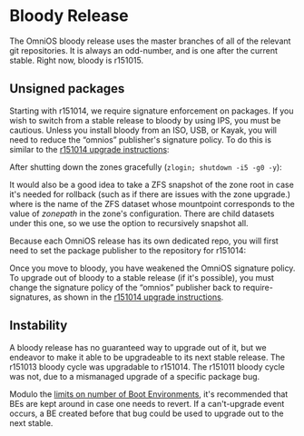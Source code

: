 Bloody Release
==============

The OmniOS bloody release uses the master branches of all of the
relevant git repositories. It is always an odd-number, and is one after
the current stable. Right now, bloody is r151015.

Unsigned packages
-----------------

Starting with r151014, we require signature enforcement on packages. If
you wish to switch from a stable release to bloody by using IPS, you
must be cautious. Unless you install bloody from an ISO, USB, or Kayak,
you will need to reduce the “omnios” publisher's signature policy. To do
this is similar to the [r151014 upgrade instructions](Upgrade_to_r151014.md):

After shutting down the zones gracefully (`zlogin; shutdown -i5 -g0 -y`):

It would also be a good idea to take a ZFS snapshot of the zone root in
case it's needed for rollback (such as if there are issues with the zone
upgrade.) where <zoneroot> is the name of the ZFS dataset whose
mountpoint corresponds to the value of *zonepath* in the zone's
configuration. There are child datasets under this one, so we use the
option to recursively snapshot all.

Because each OmniOS release has its own dedicated repo, you will first
need to set the package publisher to the repository for r151014:

Once you move to bloody, you have weakened the OmniOS signature policy.
To upgrade out of bloody to a stable release (if it's possible), you
must change the signature policy of the “omnios” publisher back to
require-signatures, as shown in the [r151014 upgrade instructions](Upgrade_to_r151014.md).

Instability
-----------

A bloody release has no guaranteed way to upgrade out of it, but we
endeavor to make it able to be upgradeable to its next stable release.
The r151013 bloody cycle was upgradable to r151014. The r151011 bloody
cycle was not, due to a mismanaged upgrade of a specific package bug.

Modulo the [limits on number of Boot Environments](GrubTooManyBEs.md), 
it's recommended that BEs are kept around in case one
needs to revert. If a can't-upgrade event occurs, a BE created before
that bug could be used to upgrade out to the next stable.
